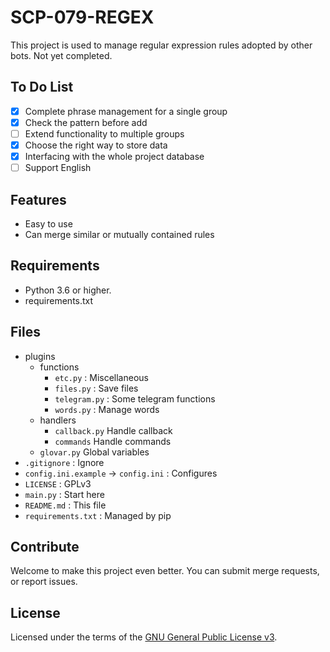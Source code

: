 # SCP-079-REGEX

This project is used to manage regular expression rules adopted by other bots. 
Not yet completed.

## To Do List

- [x] Complete phrase management for a single group
- [x] Check the pattern before add
- [ ] Extend functionality to multiple groups
- [x] Choose the right way to store data
- [x] Interfacing with the whole project database
- [ ] Support English

## Features

- Easy to use
- Can merge similar or mutually contained rules

## Requirements

- Python 3.6 or higher.
- requirements.txt

## Files

- plugins
    - functions
        - `etc.py` : Miscellaneous
        - `files.py` : Save files
        - `telegram.py` : Some telegram functions
        - `words.py` : Manage words
    - handlers
        - `callback.py` Handle callback
        - `commands` Handle commands
    - `glovar.py` Global variables
- `.gitignore` : Ignore
- `config.ini.example` -> `config.ini` : Configures
- `LICENSE` : GPLv3
- `main.py` : Start here
- `README.md` : This file
- `requirements.txt` : Managed by pip

## Contribute

Welcome to make this project even better. You can submit merge requests, or report issues.

## License

Licensed under the terms of the [GNU General Public License v3](LICENSE).
